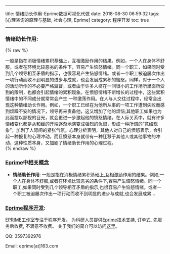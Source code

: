 
---
title: 情绪助长作用-Eprime数据可视化代做
date: 2018-08-30 06:59:32
tags: [心理咨询的原理与基础, 社会心理, Eprime]
category: 程序开发
toc: true

---



<span></span>
<!-- more -->



### 情绪助长作用:

{% raw %}
<div class="p1">一般是指在消极情绪累积基础上，互相激励作用的结果。例如，一个人在身体不舒服，或者在环境比较恶劣的条件下，容易产生恼怒情绪。同一个职工，如果同时受到几个领导相互矛盾的指示，也很容易产生恼怒情绪。或者一个职工被迫屡次作出一项行动而收不到明显的进步与成就，也会发展成累积的恼怒。同样，对于一个人的活动所作的不必要严格监督，或者由于许多人挤在一间很小的工作场所里面所受到的限制，也都会引起情绪的累积现象。在愤怒情绪不断增长的过程中，这些累积情绪中的不同成分就常常会产生 一种激荡作用。在人与人交往过程中，经常会出现这种情绪助长作用。例如，一个职工已经在为他所从事的一项工作遭到失败而感到烦躁不安的情况下，领导再来责备他，这又增加了他的烦恼;其他职工如果也为此而投以鄙视的目光，就会更进一步激起他的愤怒情绪。在人际关系中，就有许多情绪变化都是从和缓的开端逐渐地演变成强烈的仇恨，形成一种所谓的“意结现象”，加剧了人际间的紧张气氛。心理分析表明，其他人对自己的愤怒表示，会引起一种报复的心理冲动。而且愤怒本身就带有一种迁移于其他人或其他事物的冲动，这种性质本身，又加剧了情绪助长作用的心理过程。</div>
{% endraw %}



### [Eprime](/tags/Eprime/)中[相关概念](/categories/程序开发)

- **情绪助长作用**: 一般是指在消极情绪累积基础上,互相激励作用的结果。例如,一个人在身体不舒服,或者在环境比较恶劣的条件下,容易产生恼怒情绪。同一个职工,如果同时受到几个领导相互矛盾的指示,也很容易产生恼怒情绪。或者一个职工被迫屡次作出一项行动而收不到明显的进步与成就,也会发展成累...




### [Eprime](/tags/Eprime/)[程序开发](/categories/程序开发/):
[EPRIME工作室](http://eprime.cn/)专注于程序开发。
为科研人员提供[Eprime技术支持](http://eprime.cn/2018/08/17/关于EPRIME工作室/), 订单式, 先服务后收费, 不满意不收费。
关于我们的简介可以访问[这里](http://eprime.cn/2018/08/17/关于EPRIME工作室/)。

QQ: 3597392976

Email: eprime[at]163.com


